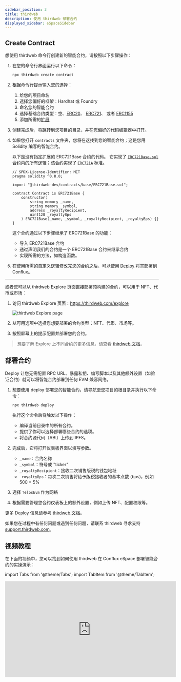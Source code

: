 ```yaml
---
sidebar_position: 3
title: thirdweb
description: 使用 thirdweb 部署合约
displayed_sidebar: eSpaceSidebar
---
```


## Create Contract

想使用 thirdweb 命令行创建新的智能合约，请按照以下步骤操作：

1. 在您的命令行界面运行以下命令：

   ```bash
   npx thirdweb create contract
   ```

2. 根据命令行提示输入您的选择：
   1. 给您的项目命名
   2. 选择您偏好的框架：Hardhat 或 Foundry
   3. 命名您的智能合约
   4. 选择基础合约类型：空、[ERC20](https://portal.thirdweb.com/solidity/base-contracts/erc20base)、 [ERC721](https://portal.thirdweb.com/solidity/base-contracts/erc721base)、 或者 [ERC1155](https://portal.thirdweb.com/solidity/base-contracts/erc1155base)
   5. 添加所需的[扩展](https://portal.thirdweb.com/solidity/extensions)

3. 创建完成后，将跳转到您项目的目录，并在您偏好的代码编辑器中打开。

4. 如果您打开 `contracts` 文件夹，您将在这找到您的智能合约；这是您用 Solidity 编写的智能合约。

   以下是没有指定扩展的 ERC721Base 合约的代码。 它实现了 [`ERC721Base.sol`](https://github.com/thirdweb-dev/contracts/blob/main/contracts/base/ERC721Base.sol) 合约内的所有逻辑；该合约实现了 [`ERC721A`](https://github.com/thirdweb-dev/contracts/blob/main/contracts/eip/ERC721A.sol) 标准。

   ```solidity
   // SPDX-License-Identifier: MIT
   pragma solidity ^0.8.0;

   import "@thirdweb-dev/contracts/base/ERC721Base.sol";

   contract Contract is ERC721Base {
       constructor(
           string memory _name,
           string memory _symbol,
           address _royaltyRecipient,
           uint128 _royaltyBps
       ) ERC721Base(_name, _symbol, _royaltyRecipient, _royaltyBps) {}
   }
   ```

   这个合约通过以下步骤继承了 ERC721Base 的功能：

   - 导入 ERC721Base 合约
   - 通过声明我们的合约是一个 ERC721Base 合约来继承合约
   - 实现所需的方法，如构造函数。

5. 在使用所需的自定义逻辑修改完您的合约之后，可以使用 [Deploy](https://portal.thirdweb.com/deploy) 将其部署到 Conflux。

---

或者您可以从 thirdweb Explore 页面直接部署预构建的合约，可以用于 NFT、代币或市场：

1. 访问 thirdweb Explore 页面：https://thirdweb.com/explore

   ![thirdweb Explore page](/img/thirdweb-explore.png)

2. 从可用选项中选择您想要部署的合约类型：NFT、代币、市场等。

3. 按照屏幕上的提示配置并部署您的合约。

> 想要了解 Explore 上不同合约的更多信息，请查看 [thirdweb 文档](https://portal.thirdweb.com/pre-built-contracts)。

## 部署合约

Deploy 让您无需配置 RPC URL、暴露私钥、编写脚本以及其他额外设置（如验证合约）就可以将智能合约部署到任何 EVM 兼容网络。

1. 想要使用 deploy 部署您的智能合约，请导航至您项目的根目录并执行以下命令：

   ```bash
   npx thirdweb deploy
   ```

   执行这个命令后将触发以下操作：

   - 编译当前目录中的所有合约。
   - 提供了你可以选择部署哪些合约的选项。
   - 将合约源代码（ABI）上传到 IPFS。

2. 完成后，它将打开仪表板界面以填写参数。
   - `_name`：合约名称
   - `_symbol`：符号或 "ticker"
   - `_royaltyRecipient`：接收二次销售版税的钱包地址
   - `_royaltyBps`：每次二次销售将给予版税接收者的基本点数 (bps)，例如 500 = 5%

3. 选择 `TelosEvm` 作为网络

4. 根据需要管理您合约仪表板上的额外设置，例如上传 NFT、配置权限等。

更多 Deploy 信息请参考 [thirdweb 文档](https://portal.thirdweb.com/deploy)。

如果您在过程中有任何问题或遇到任何问题，请联系 thirdweb 寻求支持 [support.thirdweb.com](http://support.thirdweb.com/)。

## 视频教程

在下面的视频中，您可以找到如何使用 thirdweb 在 Conflux eSpace 部署智能合约的实操演示：

import Tabs from '@theme/Tabs';
import TabItem from '@theme/TabItem';

<Tabs>
  <TabItem value="youtube" label="thirdweb tutorial">
<iframe width="560" height="315" src="https://www.youtube.com/embed/Ilkj3ay0Uu4?si=CJmPLankHKlPgkAy" title="YouTube video player" frameborder="0" allow="accelerometer; autoplay; clipboard-write; encrypted-media; gyroscope; picture-in-picture; web-share" allowfullscreen></iframe>
  </TabItem>
</Tabs>
